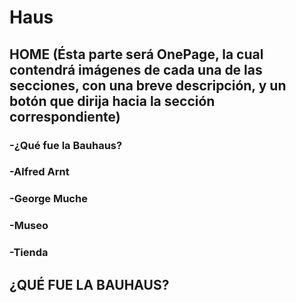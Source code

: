 # Haus
## HOME (Ésta parte será OnePage, la cual contendrá imágenes de cada una de las secciones, con una breve descripción, y un botón que dirija hacia la sección correspondiente)
### -¿Qué fue la Bauhaus?
### -Alfred Arnt
### -George Muche
### -Museo
### -Tienda
## ¿QUÉ FUE LA BAUHAUS?
### 
